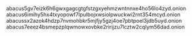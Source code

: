 abacus5gv7eizk6h6gwxgagcgtgfstzgxyehmzwntnnxe4ho56lo4zyd.onion
abacus6imihy5hx4txyopowf7lpulbojxwsiolpwuckwi2rnt354mcyd.onion
abacussx2azok4hdzp7nvmohbkr5mjfjy5gzj4oe7pbtpoel3jdb5uyd.onion
abacus7eeez4bsmepzplqwmowxovbke2ririjzu7lcztw2cqlym56dad.onion